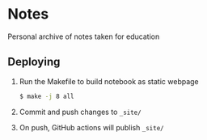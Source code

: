 # Notes
Personal archive of notes taken for education

## Deploying

1. Run the Makefile to build notebook as static webpage

    ```sh
    $ make -j 8 all
    ```

2. Commit and push changes to `_site/`

3. On push, GitHub actions will publish `_site/`